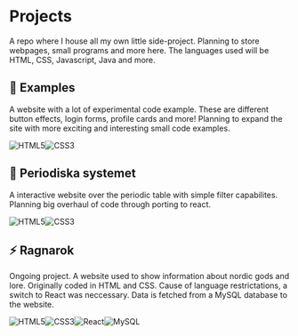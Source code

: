 # Projects

A repo where I house all my own little side-project. Planning to store webpages, small programs and more here. The languages used will be HTML, CSS, Javascript, Java and more.

## :notebook_with_decorative_cover: Examples

A website with a lot of experimental code example. These are different button effects, login forms, profile cards and more! Planning to expand the site with more exciting and interesting small code examples.

![HTML5](https://img.shields.io/badge/html5-%23E34F26.svg?style=for-the-badge&logo=html5&logoColor=white)![CSS3](https://img.shields.io/badge/css3-%231572B6.svg?style=for-the-badge&logo=css3&logoColor=white)

## :microscope: Periodiska systemet

A interactive website over the periodic table with simple filter capabilites. Planning big overhaul of code through porting to react. 

![HTML5](https://img.shields.io/badge/html5-%23E34F26.svg?style=for-the-badge&logo=html5&logoColor=white)![CSS3](https://img.shields.io/badge/css3-%231572B6.svg?style=for-the-badge&logo=css3&logoColor=white)

## :zap: Ragnarok

Ongoing project. A website used to show information about nordic gods and lore. Originally coded in HTML and CSS. Cause of language restrictations, a switch to React was neccessary. Data is fetched from a MySQL database to the website.

![HTML5](https://img.shields.io/badge/html5-%23E34F26.svg?style=for-the-badge&logo=html5&logoColor=white)![CSS3](https://img.shields.io/badge/css3-%231572B6.svg?style=for-the-badge&logo=css3&logoColor=white)![React](https://img.shields.io/badge/react-%2320232a.svg?style=for-the-badge&logo=react&logoColor=%2361DAFB)![MySQL](https://img.shields.io/badge/mysql-%2300f.svg?style=for-the-badge&logo=mysql&logoColor=white)
